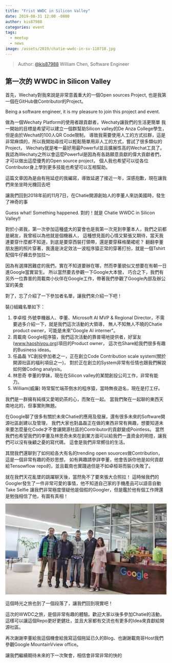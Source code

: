 ```yaml
---
title: "Frist WWDC in Silicon Valley"
date: 2019-08-31 12:00 -0800
author: kis87988
categories: event
tags:
  - meetup
  - news
image: /assets/2019/chatie-wwdc-in-sv-110718.jpg
---
```


> Author: [@kis87988](https://github.com/kis87988) William Chen, Software Engineer

## 第一次的  WWDC in Silicon Valley

首先，Wechaty對我來說是非常意義重大的一個Open sources Project, 也是我第一個在GitHub做Contributor的Project。

Being a software engineer, it is my pleasure to join this project and event.

做為一個Wechaty Platform的使用者跟貢獻者，Wechaty讓我們的生活更簡單
我一開始的目標是希望可以建立一個群幫助Silicon valley的De Anza College學生，但是由於Wechat的100人QR Code限制，
導致我需要使用人工的方式拉群，這是非常麻煩的，所以我開始尋找可以輕鬆簡單用非人工的方式，嘗試了很多類似的Project，
Wechaty就是唯一最好用最Powerful並且擴展性高的Wechat工具了。
我認為Wechaty之所以會這麼Powerful是因為有各路願意貢獻的偉大貢獻者們，才可以做出這麼優秀的Open source project，
個人我也希望可以從各位Contributor身上學到更多技能也希望可以互相幫助。

這篇文章因為是由有拖延症的我編寫，導致延遲了接近一年，深感抱歉，現在讓我們來坐坐時光機回去吧

<!--more-->

讓我們回到2018年前的11月7日，在Chatie開源創始人的李董人來訪美國時，發生了神奇的事

Guess what! Something happened. 對的！就是 Chatie WWDC in Silicon Valley!!

對於小弟我，第一次參加這種盛大的宴會也是我第一次見到李董本人，我們之前都是網友，我曾經以為他就是個機器人，
這種想見面的心情又緊張又期待，當天我連要穿什麼都不知道，到底是要穿西裝打領帶，還是要穿蘇格蘭裙呢？
翻翻李董朋友圈的照片穿著，我還是決定效法一波程序猿正常的穿著打扮，就是一個Tshirt配個牛仔褲去參加拉～

因為有選擇困難症的我們，實在不知道要辦在哪，然而李董貌似又想要在有朝一日進Google當實習生。
所以當然要去參觀一下Google大本營，
巧合之下，我們有另外一位靠普的周載南小伙伴在Google工作，帶著我們參觀了Google內部及辦公室的美食

對了，忘了介紹了一下參加者名單，讓我們來介紹一下吧！

裝{}組織名單如下：

1. 李卓桓
   外號李機器人、李董、Microsoft AI MVP & Regional Director，不需要過多介紹一下，就是我們這次活動的大領導，
   無人不知無人不曉的Chatie product owner，可能是未來"Google AI interner"。
2. 周載南
   Google程序猿，我們這次活動的靠普場地提供者，好室友(www.haoshiyou.org)項目的Product owner，
   這次也Share給我們很多有趣的Business ideas。
3. 任晶磊
   YC創投參加者之一，正在創立Code Contribution scale system(關於開源社區的福利項目之一)，
   對於正在創立的System非常有任情也跟我們解說如何做Coding analysis。
4. 林思奇
   李董的學妹，現在在Silicon valley的某間創投公司工作，非常有能力。
5. William(威廉)
   時常幫忙端茶倒水的程序猿，當時無夜遊名，現在是打工仔。

我們是一群擁有純樸又愛喝奶茶的心，而聚在一起。
當我們聚在一起聊的東西天南地北的，但事實則無題。

在Google聊了很多有關於未來Chatie的應用及發展，還有很多未來的Software開源社區創建以及管理，
我們大家也對晶磊正在做的東西非常有興趣，想要知道未來要怎麼量化Code才不會讓開源社區的Contributor的貢獻變成Pointless。
當然我們也希望我們的李董及林思奇未來在創業方面可以給我們一盞資金的明燈，讓我們可以沒有後顧之憂的寫代碼，
這會是我們非常嚮往的生活。

其間我們還聊到了如何給各大有名的trending open souorces做Contribution，這是一個非常有趣的奇妙思想，
如有興趣請參詳李董，他會告訴你他是如何貢獻給Tensowflow repo的，並且載南也實踐過但是不如卓桓哥而裝{}失敗了。

就在我們天花亂墜的跳躍聊天後，當然免不了要來張大合照拉！
這時候我們的Googler發生了一件非常可愛的事情，他不知道自己家的手機產品可以語音自動Take Selfie
讓我們非常極度懷疑他是個假的Googler，但是鑑於他有個工作牌還是勉強相信了他，有圖有真相！

![Chatie WWDC Photo][meetup-photo]

這個時光之旅也到了一個段落了，讓我們回到現實吧！

這次的WWDC之旅，是個非常有趣的體驗。歡迎大家以後多參加Chatie的活動，
這樣可以讓這個Repo更好更健壯，並且大家都有交流也有更多的Idea來貢獻給開源社區。

再次謝謝李董給我這個機會給我寫這個拖延已久的Blog、也謝謝載南哥Host我們參觀Google MountainVview office。

讓我們繼續期待未來的下一次聚會，相信會非常非常的快的

[meetup-photo]: /assets/2019/chatie-wwdc-in-sv-110718.jpg
